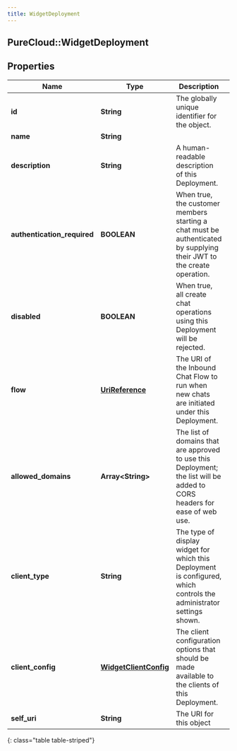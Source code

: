 ```yaml
---
title: WidgetDeployment
---
```

## PureCloud::WidgetDeployment

## Properties

|Name | Type | Description | Notes|
|------------ | ------------- | ------------- | -------------|
| **id** | **String** | The globally unique identifier for the object. | [optional] |
| **name** | **String** |  | [optional] |
| **description** | **String** | A human-readable description of this Deployment. | [optional] |
| **authentication_required** | **BOOLEAN** | When true, the customer members starting a chat must be authenticated by supplying their JWT to the create operation. | [optional] |
| **disabled** | **BOOLEAN** | When true, all create chat operations using this Deployment will be rejected. | [optional] |
| **flow** | [**UriReference**](UriReference.html) | The URI of the Inbound Chat Flow to run when new chats are initiated under this Deployment. | [optional] |
| **allowed_domains** | **Array&lt;String&gt;** | The list of domains that are approved to use this Deployment; the list will be added to CORS headers for ease of web use. | [optional] |
| **client_type** | **String** | The type of display widget for which this Deployment is configured, which controls the administrator settings shown. | [optional] |
| **client_config** | [**WidgetClientConfig**](WidgetClientConfig.html) | The client configuration options that should be made available to the clients of this Deployment. | [optional] |
| **self_uri** | **String** | The URI for this object | [optional] |
{: class="table table-striped"}


